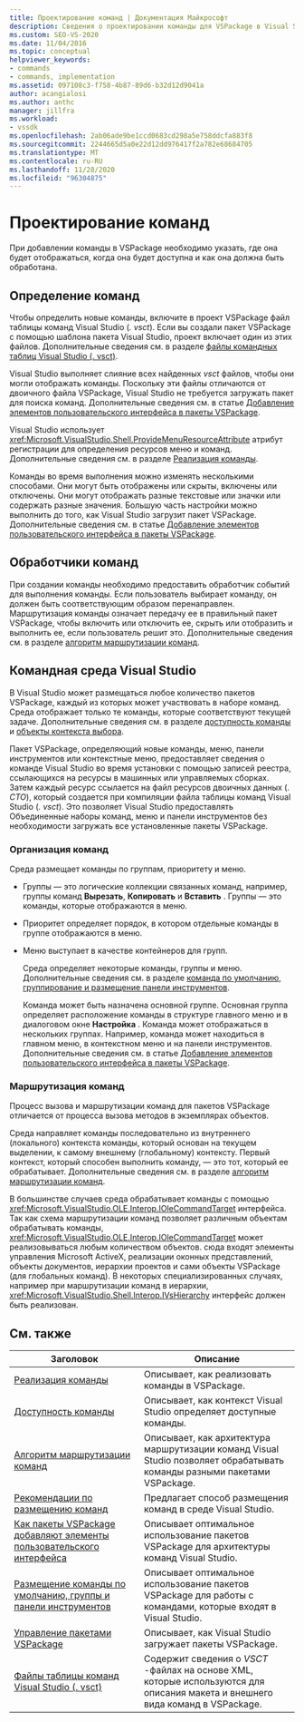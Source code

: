 ```yaml
---
title: Проектирование команд | Документация Майкрософт
description: Сведения о проектировании команды для VSPackage в Visual Studio. Включение, указание места его отображения, доступность и способ обработки.
ms.custom: SEO-VS-2020
ms.date: 11/04/2016
ms.topic: conceptual
helpviewer_keywords:
- commands
- commands, implementation
ms.assetid: 097108c3-f758-4b87-89d6-b32d12d9041a
author: acangialosi
ms.author: anthc
manager: jillfra
ms.workload:
- vssdk
ms.openlocfilehash: 2ab06ade9be1ccd0683cd298a5e758ddcfa883f8
ms.sourcegitcommit: 2244665d5a0e22d12dd976417f2a782e68684705
ms.translationtype: MT
ms.contentlocale: ru-RU
ms.lasthandoff: 11/28/2020
ms.locfileid: "96304875"
---
```

# <a name="command-design"></a>Проектирование команд
При добавлении команды в VSPackage необходимо указать, где она будет отображаться, когда она будет доступна и как она должна быть обработана.

## <a name="define-commands"></a>Определение команд
 Чтобы определить новые команды, включите в проект VSPackage файл таблицы команд Visual Studio (*. vsct*). Если вы создали пакет VSPackage с помощью шаблона пакета Visual Studio, проект включает один из этих файлов. Дополнительные сведения см. в разделе [файлы командных таблиц Visual Studio (. vsct)](../../extensibility/internals/visual-studio-command-table-dot-vsct-files.md).

 Visual Studio выполняет слияние всех найденных *vsct* файлов, чтобы они могли отображать команды. Поскольку эти файлы отличаются от двоичного файла VSPackage, Visual Studio не требуется загружать пакет для поиска команд. Дополнительные сведения см. в статье [Добавление элементов пользовательского интерфейса в пакеты VSPackage](../../extensibility/internals/how-vspackages-add-user-interface-elements.md).

 Visual Studio использует <xref:Microsoft.VisualStudio.Shell.ProvideMenuResourceAttribute> атрибут регистрации для определения ресурсов меню и команд. Дополнительные сведения см. в разделе [Реализация команды](../../extensibility/internals/command-implementation.md).

 Команды во время выполнения можно изменять несколькими способами. Они могут быть отображены или скрыты, включены или отключены. Они могут отображать разные текстовые или значки или содержать разные значения. Большую часть настройки можно выполнить до того, как Visual Studio загрузит пакет VSPackage. Дополнительные сведения см. в статье [Добавление элементов пользовательского интерфейса в пакеты VSPackage](../../extensibility/internals/how-vspackages-add-user-interface-elements.md).

## <a name="command-handlers"></a>Обработчики команд
 При создании команды необходимо предоставить обработчик событий для выполнения команды. Если пользователь выбирает команду, он должен быть соответствующим образом перенаправлен. Маршрутизация команды означает передачу ее в правильный пакет VSPackage, чтобы включить или отключить ее, скрыть или отобразить и выполнить ее, если пользователь решит это. Дополнительные сведения см. в разделе [алгоритм маршрутизации команд](../../extensibility/internals/command-routing-algorithm.md).

## <a name="visual-studio-command-environment"></a>Командная среда Visual Studio
 В Visual Studio может размещаться любое количество пакетов VSPackage, каждый из которых может участвовать в наборе команд. Среда отображает только те команды, которые соответствуют текущей задаче. Дополнительные сведения см. в разделе [доступность команды](../../extensibility/internals/command-availability.md) и [объекты контекста выбора](../../extensibility/internals/selection-context-objects.md).

 Пакет VSPackage, определяющий новые команды, меню, панели инструментов или контекстные меню, предоставляет сведения о команде Visual Studio во время установки с помощью записей реестра, ссылающихся на ресурсы в машинных или управляемых сборках. Затем каждый ресурс ссылается на файл ресурсов двоичных данных (*. CTO*), который создается при компиляции файла таблицы команд Visual Studio (*. vsct*). Это позволяет Visual Studio предоставлять Объединенные наборы команд, меню и панели инструментов без необходимости загружать все установленные пакеты VSPackage.

### <a name="command-organization"></a>Организация команд
 Среда размещает команды по группам, приоритету и меню.

- Группы — это логические коллекции связанных команд, например, группы команд **Вырезать**, **Копировать** и **Вставить** . Группы — это команды, которые отображаются в меню.

- Приоритет определяет порядок, в котором отдельные команды в группе отображаются в меню.

- Меню выступает в качестве контейнеров для групп.

  Среда определяет некоторые команды, группы и меню. Дополнительные сведения см. в разделе [команда по умолчанию, группирование и размещение панели инструментов](../../extensibility/internals/default-command-group-and-toolbar-placement.md).

  Команда может быть назначена основной группе. Основная группа определяет расположение команды в структуре главного меню и в диалоговом окне **Настройка** . Команда может отображаться в нескольких группах. Например, команда может находиться в главном меню, в контекстном меню и на панели инструментов. Дополнительные сведения см. в статье [Добавление элементов пользовательского интерфейса в пакеты VSPackage](../../extensibility/internals/how-vspackages-add-user-interface-elements.md).

### <a name="command-routing"></a>Маршрутизация команд
 Процесс вызова и маршрутизации команд для пакетов VSPackage отличается от процесса вызова методов в экземплярах объектов.

 Среда направляет команды последовательно из внутреннего (локального) контекста команды, который основан на текущем выделении, к самому внешнему (глобальному) контексту. Первый контекст, который способен выполнить команду, — это тот, который ее обрабатывает. Дополнительные сведения см. в разделе [алгоритм маршрутизации команд](../../extensibility/internals/command-routing-algorithm.md).

 В большинстве случаев среда обрабатывает команды с помощью <xref:Microsoft.VisualStudio.OLE.Interop.IOleCommandTarget> интерфейса. Так как схема маршрутизации команд позволяет различным объектам обрабатывать команды, <xref:Microsoft.VisualStudio.OLE.Interop.IOleCommandTarget> может реализовываться любым количеством объектов. сюда входят элементы управления Microsoft ActiveX, реализации оконных представлений, объекты документов, иерархии проектов и сами объекты VSPackage (для глобальных команд). В некоторых специализированных случаях, например при маршрутизации команд в иерархии, <xref:Microsoft.VisualStudio.Shell.Interop.IVsHierarchy> интерфейс должен быть реализован.

## <a name="related-topics"></a>См. также

|Заголовок|Описание|
|-----------|-----------------|
|[Реализация команды](../../extensibility/internals/command-implementation.md)|Описывает, как реализовать команды в VSPackage.|
|[Доступность команды](../../extensibility/internals/command-availability.md)|Описывает, как контекст Visual Studio определяет доступные команды.|
|[Алгоритм маршрутизации команд](../../extensibility/internals/command-routing-algorithm.md)|Описывает, как архитектура маршрутизации команд Visual Studio позволяет обрабатывать команды разными пакетами VSPackage.|
|[Рекомендации по размещению команд](../../extensibility/internals/command-placement-guidelines.md)|Предлагает способ размещения команд в среде Visual Studio.|
|[Как пакеты VSPackage добавляют элементы пользовательского интерфейса](../../extensibility/internals/how-vspackages-add-user-interface-elements.md)|Описывает оптимальное использование пакетов VSPackage для архитектуры команд Visual Studio.|
|[Размещение команды по умолчанию, группы и панели инструментов](../../extensibility/internals/default-command-group-and-toolbar-placement.md)|Описывает оптимальное использование пакетов VSPackage для работы с командами, которые входят в Visual Studio.|
|[Управление пакетами VSPackage](../../extensibility/managing-vspackages.md)|Описывает, как Visual Studio загружает пакеты VSPackage.|
|[Файлы таблицы команд Visual Studio (. vsct)](../../extensibility/internals/visual-studio-command-table-dot-vsct-files.md)|Содержит сведения о *VSCT* -файлах на основе XML, которые используются для описания макета и внешнего вида команд в VSPackage.|
